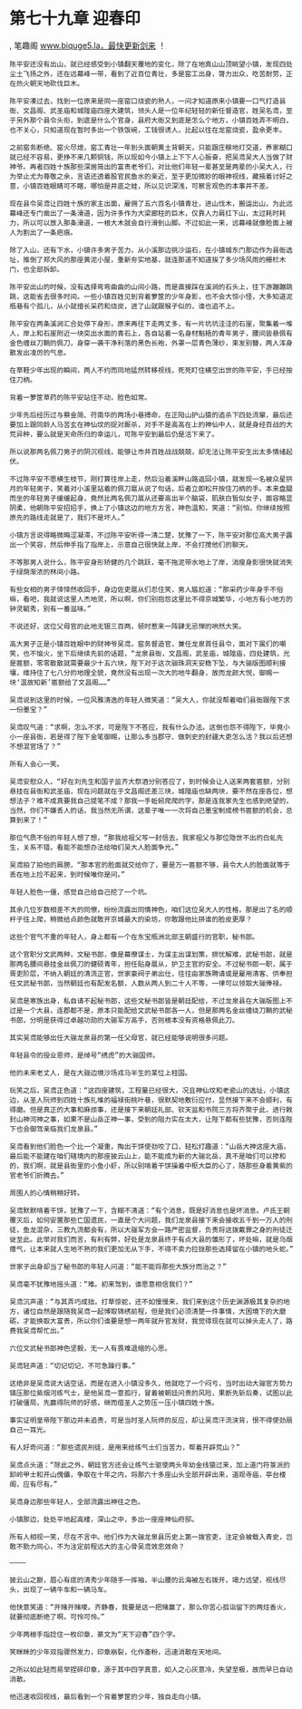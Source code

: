 # 第七十九章 迎春印
, 笔趣阁 www.biquge5.la，最快更新剑来 ！

    陈平安还没有出山，就已经感受到小镇翻天覆地的变化，除了在地真山山顶眺望小镇，发现四处尘土飞扬之外，还在远幕峰一带，看到了近百位青壮，多是窑工出身，膂力出众，吃苦耐劳，正在热火朝天地砍伐巨木。

    陈平安凑过去，找到一位原来是同一座窑口烧瓷的熟人，一问才知道原来小镇要一口气打造县衙、文昌阁、武圣庙和城隍庙四座大建筑，领头人是一位年纪轻轻的新任督造官，姓吴名鸢，至于另外那个县令头衔，到底是什么个官身，县府大衙又到底是怎么个地方，小镇百姓弄不明白，也不关心，只知道现在暂时多出一个铁饭碗，工钱很诱人，比起以往在龙窑烧瓷，盈余更丰。

    之前窑务断绝、窑火尽熄，窑工青壮一年到头面朝黄土背朝天，只能跟庄稼地打交道，养家糊口就已经不容易，更挣不来几颗铜钱，所以现如今小镇上上下下人心振奋，把吴鸢吴大人当做了财神爷。再者四姓十族那些深居简出的富贵老爷们，对比他们年轻一辈甚至是两辈的小吴大人，行为举止尤为尊敬之余，言语还透着股官民鱼水的亲近，至于更加微妙的眼神视线，藏掖着讨好之意，小镇百姓眼睛可不瞎，哪怕是井底之蛙，所以见识深浅，可察言观色的本事并不差。

    现在县令吴鸢让四姓十族的家主出面，雇佣了五六百名小镇青壮，进山伐木，搬运出山，为此远幕峰还专门凿出了一条滑道，因为许多作为大梁廊柱的巨木，仅靠人力肩扛下山，太过耗时耗力，所以可以放入那条滑道，一根大木就会自行滑到山脚。不过如此一来，远幕峰就像脸面上被人为割出了一条疤痕。

    除了入山，还有下水，小镇许多男子苦力，从小溪那边挑沙运石，在小镇城东门那边作为县衙选址，推倒了郑大风的那座黄泥小屋，重新夯实地基，就连那道不知道挨了多少场风雨的栅栏木门，也全部拆卸。

    陈平安出山的时候，没有选择弯弯曲曲的山间小路，而是直接踩在溪涧的石头上，往下游蹦蹦跳跳，这能省去很多时间。一些小镇百姓见到背着箩筐的少年身影，也不会大惊小怪，大多知道泥瓶巷有个孤儿，从小就擅长采药和烧炭，进了山就跟猴子似的，谁也追不上。

    陈平安在两条溪涧汇合处停下身形，原来再往下走两丈多，有一片坑坑洼洼的石崖，聚集着一堆人，岸上和石崖附近一块突出水面的青石上，各自站着一名身材魁梧的青年男子，腰间皆悬佩有金色缠丝刀鞘的佩刀，身穿一袭干净利落的黑色长袍，外罩一层青色薄纱，束发别簪，两人浑身散发出凌厉的气息。

    在草鞋少年出现的瞬间，两人不约而同地猛然转移视线，死死盯住横空出世的陈平安，手已经按住刀柄。

    背着一箩筐草药的陈平安站住不动，脸色如常。

    少年先后经历过与蔡金简、苻南华的两场小巷搏命，在正阳山护山猿的追杀下四处流窜，最后还要加上跟同龄人马苦玄在神仙坟的捉对厮杀，对手不是高高在上的神仙中人，就是身经百战的大荒异种，要么就是天命所归的幸运儿，可陈平安到最后仍是活下来了。

    所以说那两名佩刀男子的阴沉视线，能够让市井百姓战战兢兢，却无法让陈平安生出太多情绪起伏。

    不过陈平安不愿横生枝节，刚打算往岸上走，然后沿着溪畔山路返回小镇，就发现一名被众星拱月的年轻男子，笑着对小溪里站着的佩刀扈从说了句话，后者立即松开按住刀柄的手。本来盘腿而坐的年轻男子缓缓起身，竟然比两名佩刀扈从还要高出半个脑袋，肌肤白皙似女子，面容略显阴柔，他朝陈平安招招手，换上了小镇这边的地方方言，神色温和，笑道：“别怕，你继续按照原先的路线走就是了，我们不是坏人。”

    小镇方言说得略微晦涩凝滞，不过陈平安听得一清二楚，犹豫了一下，陈平安对那位高大男子露出一个笑容，然后伸手指了指岸上，示意自己很快就上岸，不会打搅他们的聊天。

    不等那男人说什么，陈平安身形矫健的几个跳跃，毫不拖泥带水地上了岸，消瘦身影很快就消失于绿荫渐浓的林间小路。

    有些女相的男子悻悻然收回手，身边佐吏扈从们忍住笑，男人尴尬道：“那采药少年身手不俗嘛，看吧，我就说这里人杰地灵，所以啊，你们别抱怨这里比不得京城繁华，小地方有小地方的钟灵毓秀，别有一番滋味。”

    不说还好，这位父母官的此地无银三百两，顿时惹来一阵肆无忌惮的哄然大笑。

    高大男子正是小镇百姓眼中的财神爷吴鸢，窑务督造官，兼任龙泉首任县令，面对下属们的嘲笑，也不恼火，坐下后继续先前的话题，“龙泉县衙，文昌阁，武圣庙，城隍庙，四处建筑，光是匾额，零零散散就需要最少十五六块，陛下对于这次骊珠洞天安稳下坠，与大骊版图顺利接壤，维持住了七八分的地理全貌，竟然没有出现一次大的地牛翻身，故而龙颜大悦，御赐一块‘温故知新’匾额给了文昌阁……”

    吴鸢说到这里的时候，一位风雅清逸的年轻人微笑道：“吴大人，你就没帮着咱们县衙跟陛下求一份墨宝？”

    吴鸢叹气道：“求啊，怎么不求，可是陛下不答应，我有什么办法。这倒也怨不得陛下，毕竟小小一座县衙，若是得了陛下金笔御赐，让那么多当郡守、做刺史的封疆大吏怎么活？我以后还想不想混官场了？”

    所有人会心一笑。

    吴鸢安慰众人，“好在刘先生和国子监齐大祭酒分别答应了，到时候会让人送来两套匾额，分别悬挂在县衙和武圣庙，现在问题就在于文昌阁还差三块，城隍庙也缺两块，要不然在座各位，想想法子？难不成真要我自己提笔不成？那我一手蚯蚓爬爬的字，那是连我家先生也感到绝望的，当然，你们不嫌丢人的话，我当然无所谓，这辈子唯一一次将自己墨宝制成榜书匾额的机会，总算到来了！”

    那位气质不俗的年轻人想了想，“那我给祖父写一封信去，我家祖父与那位隐世不出的白虬先生，关系不错，看能不能想办法给咱们吴大人脸面争光。”

    吴鸢拍了拍他的肩膀，“那本官的脸面就交给你了，要是万一匾额不够，县令大人的脸面就等于丢在地上捡不起来，到时候唯你是问。”

    年轻人脸色一僵，感觉自己给自己挖了一个坑。

    其余几位岁数相差不大的同僚，纷纷流露出同情神色，咱们这位吴大人的性格，那是出了名的顺杆子往上爬，稍微给点颜色就敢开京城最大的染坊，你敢跟他比拼谁的脸皮更厚？

    这些个官气不重的年轻人，身上都有一个在东宝瓶洲北部王朝盛行的官职，秘书郎。

    这个官职分文武两种，文秘书郎，像是幕僚谋士，为谋主出谋划策，排忧解难，武秘书郎，就是那两名腰间悬挂金丝佩刀的健硕青年，担任贴身扈从，护卫主官的安全。不过秘书郎一职，属于胥吏阶层，不纳入朝廷的清流正官，世家豪阀子弟出仕，往往由家族聘请或是雇用清客、供奉担任文武秘书郎，当然朝廷也有配发名额，人数从两人到二十人不等，一律可以领取大骊俸禄。

    吴鸢是寒族出身，私自请不起秘书郎，这些文秘书郎皆是朝廷配给，不过龙泉县在大骊版图上不过是一个大县，连郡都不是，原本只能配给文武秘书郎各一人，但是那两名金丝缠绕刀鞘的武秘书郎，分明是获得过卓越功勋的大骊军方高手，否则根本没有资格悬佩此刀。

    其实吴鸢能够出任大骊龙泉县的第一任父母官，就已经能够说明很多问题。

    年轻县令的授业恩师，是绰号“绣虎”的大骊国师。

    他的未来老丈人，是在大骊边境沙场戎马半生的某位上柱国。

    玩笑之后，吴鸢正色道：“这四座建筑，工程量已经很大，况且神仙坟和老瓷山的选址，小镇这边，从圣人阮师到四姓十族扎堆的福禄街桃叶巷，很默契地敷衍应付，显然接下来不会顺利，有得磨。但是真正的大事和麻烦事，还是接下来朝廷礼部、钦天监和书院三方将齐聚于此，进行敕封山神河神之事，如果不是山岳正神一事，受到的阻力实在太大，让陛下都有些犹豫，否则连陛下也会御驾亲临我们龙泉县。”

    吴鸢看到他们脸色一个比一个凝重，掏出干饼使劲咬了口，轻松打趣道：“山岳大神这座大庙，最后能不能建在咱们辖境内的那座披云山上，能不能成为新的大骊北岳，真不是咱们可以掺和的，我们啊，就是县衙里的小鱼小虾，所以别啃着干饼操着中枢大臣的心了，随那些身着黄紫的官老爷们折腾去。”

    周围人的心情稍稍好转。

    吴鸢默默啃着干饼，犹豫了一下，含糊不清道：“有个消息，既是好消息也是坏消息。卢氏王朝覆灭后，如何安置那些亡国遗民，一直是个大问题，我们龙泉县接下来会接收五千到一万人的刑徒，鱼龙混杂，三教九流都会有，所以大骊军方会一路严密监督，负责将这拨戴罪之身的刑徒迁徙至此。此举对我们而言，有利有弊，好处是龙泉县终于有点大县的雏形了，坏处嘛，就是乌烟瘴气，让本来就人生地不熟的我们更加无从下手，不得不卖力拉拢那些选择留在小镇的地头蛇。”

    世家子出身却当了秘书郎的年轻人问道：“能不能将那些大族分而治之？”

    吴鸢毫不犹豫地摇头道：“难。初来驾到，谁愿意相信我们？”

    吴鸢沉声道：“与其弄巧成拙，打草惊蛇，还不如慢慢来，我们来到这个历史渊源极其复杂的地方，诸位自然是跟随我吴鸢一起博取锦绣前程，但是我们必须清楚一件事情，大困境下的大磨砺，才能换取大富贵，所以你们谁要是想一两年就升官发财，我觉得现在就可以掉头走人了，路费我吴鸢帮忙出。”

    六位文武秘书郎神色坚毅，无一人有畏难退缩的心思。

    吴鸢轻声道：“切记切记，不可急躁行事。”

    这绝非是吴鸢说大话空话，而是在进入小镇没多久，他就吃了一个闷亏，当时出动大骊官方势力镇压那位紫烟河练气士，是他吴鸢一意孤行，冒着被朝廷问责的风险，果断先斩后奏，试图以此打破僵局，先赢得阮师的好感，继而借圣人之势压一压小镇四姓十族。

    事实证明皇帝陛下那边并未追责，可是当时圣人阮师的反应，却让吴鸢汗流浃背，恨不得使劲扇自己一耳光。

    有人好奇问道：“那些遗民刑徒，是用来给练气士们当苦力，帮着开辟荒山？”

    吴鸢点头道：“除此之外，朝廷官方还会让练气士驱使两头年幼金线猿过来，加上道门符箓派的卸岭甲士和开山傀儡，争取在十年之内，将那六十多座山头全部开辟出来，道观寺庙，亭台楼阁，应有尽有。”

    吴鸢身边那些年轻人，全部流露出神往之色。

    小镇那边，处处平地起高楼，深山之中，多出一座座神仙府邸。

    所有人相视一笑，尽在不言中。他们作为大骊龙泉县历史上第一拨官吏，注定会被载入青史，岂敢不勠力同心，不为注定前程远大的主心骨吴鸢效忠效命？

    ————

    披云山之巅，眉心有痣的清秀少年随手一挥袖，半山腰的云海被左右拨开，竭力远望，视线尽头，出现了一辆牛车和一辆马车。

    他快意笑道：“开赌开赌喽。齐静春，我要是这一把赌赢了，那么你苦心孤诣留下的两炷香火，就要彻底断绝了啊。可怜可怜。”

    少年两根手指捻住一枚印章，篆文为“天下迎春”四个字。

    笑眯眯的少年双指骤然发力，印章崩裂，化作齑粉，迅速消散在天地间。

    之所以如此轻而易举捏碎印章，源于其中四字真意，如人之心灰意冷，失望至极，故而早已自动消散。

    他迅速收回视线，最后看到一个背着箩筐的少年，独自走向小镇。